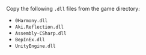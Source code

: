 Copy the following `.dll` files from the game directory:
- `0Harmony.dll`
- `Aki.Reflection.dll`
- `Assembly-CSharp.dll`
- `BepInEx.dll`
- `UnityEngine.dll`